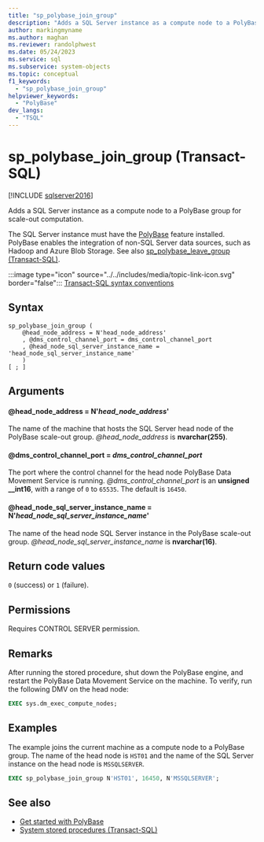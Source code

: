```yaml
---
title: "sp_polybase_join_group"
description: "Adds a SQL Server instance as a compute node to a PolyBase group for scale-out computation."
author: markingmyname
ms.author: maghan
ms.reviewer: randolphwest
ms.date: 05/24/2023
ms.service: sql
ms.subservice: system-objects
ms.topic: conceptual
f1_keywords:
  - "sp_polybase_join_group"
helpviewer_keywords:
  - "PolyBase"
dev_langs:
  - "TSQL"
---
```

# sp_polybase_join_group (Transact-SQL)

[!INCLUDE [sqlserver2016](../../includes/applies-to-version/sqlserver2016.md)]

Adds a SQL Server instance as a compute node to a PolyBase group for scale-out computation.

The SQL Server instance must have the [PolyBase](../polybase/polybase-guide.md) feature installed. PolyBase enables the integration of non-SQL Server data sources, such as Hadoop and Azure Blob Storage. See also [sp_polybase_leave_group (Transact-SQL)](polybase-stored-procedures-sp-polybase-leave-group.md).

:::image type="icon" source="../../includes/media/topic-link-icon.svg" border="false"::: [Transact-SQL syntax conventions](../../t-sql/language-elements/transact-sql-syntax-conventions-transact-sql.md)

## Syntax

```syntaxsql
sp_polybase_join_group (
    @head_node_address = N'head_node_address'
    , @dms_control_channel_port = dms_control_channel_port
    , @head_node_sql_server_instance_name = 'head_node_sql_server_instance_name'
    )
[ ; ]
```

## Arguments

#### @head_node_address = N'*head_node_address*'

The name of the machine that hosts the SQL Server head node of the PolyBase scale-out group. *@head_node_address* is **nvarchar(255)**.

#### @dms_control_channel_port = *dms_control_channel_port*

The port where the control channel for the head node PolyBase Data Movement Service is running. *@dms_control_channel_port* is an **unsigned __int16**, with a range of `0` to `65535`. The default is `16450`.

#### @head_node_sql_server_instance_name = N'*head_node_sql_server_instance_name*'

The name of the head node SQL Server instance in the PolyBase scale-out group. *@head_node_sql_server_instance_name* is **nvarchar(16)**.

## Return code values

`0` (success) or `1` (failure).

## Permissions

Requires CONTROL SERVER permission.

## Remarks

After running the stored procedure, shut down the PolyBase engine, and restart the PolyBase Data Movement Service on the machine. To verify, run the following DMV on the head node:

```sql
EXEC sys.dm_exec_compute_nodes;
```

## Examples

The example joins the current machine as a compute node to a PolyBase group. The name of the head node is `HST01` and the name of the SQL Server instance on the head node is `MSSQLSERVER`.

```sql
EXEC sp_polybase_join_group N'HST01', 16450, N'MSSQLSERVER';
```

## See also

- [Get started with PolyBase](../polybase/polybase-guide.md)
- [System stored procedures (Transact-SQL)](system-stored-procedures-transact-sql.md)
